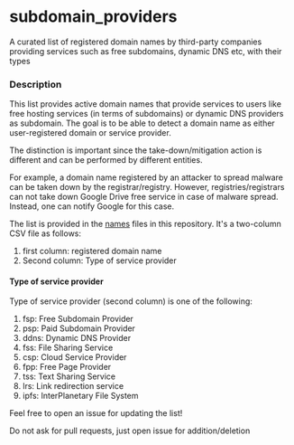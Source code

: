 # subdomain_providers
A curated list of registered domain names by third-party companies providing services such as free subdomains, dynamic DNS etc, with their types

### Description

This list provides active domain names that provide services to users like free hosting services (in terms of subdomains) or dynamic DNS providers as subdomain. The goal is to be able to detect a domain name as either user-registered domain or service provider.

The distinction is important since the take-down/mitigation action is different and can be performed by different entities.

For example, a domain name registered by an attacker to spread malware can be taken down by the registrar/registry. However, registries/registrars can not take down Google Drive free service in case of malware spread. Instead, one can notify Google for this case.

The list is provided in the [names](./names) files in this repository. It's a two-column CSV file as follows:

1. first column: registered domain name
2. Second column: Type of service provider

#### Type of service provider

Type of service provider (second column) is one of the following:

1. fsp: Free Subdomain Provider
2. psp: Paid Subdomain Provider
3. ddns: Dynamic DNS Provider
4. fss: File Sharing Service
5. csp: Cloud Service Provider
6. fpp: Free Page Provider
7. tss: Text Sharing Service
8. lrs: Link redirection service
9. ipfs: InterPlanetary File System

Feel free to open an issue for updating the list!

Do not ask for pull requests, just open issue for addition/deletion

